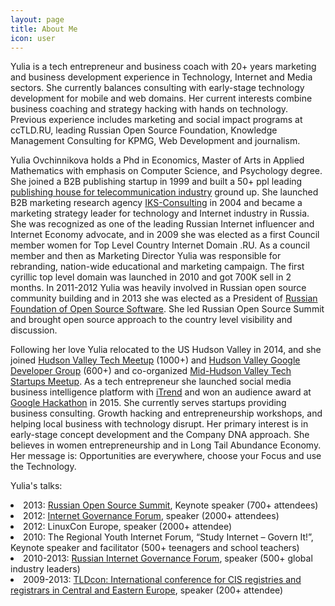 ```yaml
---
layout: page
title: About Me
icon: user
---
```


<p class="message">

Yulia is a tech entrepreneur and business coach with 20+ years marketing and business development experience in Technology, Internet and Media sectors. She currently balances consulting with early-stage technology development for mobile and web domains. Her current interests combine business coaching and strategy hacking with hands on technology. Previous experience includes marketing and social impact programs at ccTLD.RU, leading Russian Open Source Foundation, Knowledge Management Consulting for KPMG, Web Development and journalism. </p>

  Yulia Ovchinnikova holds a Phd in Economics, Master of Arts in Applied Mathematics with emphasis on Computer Science, and Psychology degree. She joined a B2B publishing startup in 1999 and built a 50+ ppl leading <a href= "http://www.iksmedia.ru">publishing house for telecommunication industry</a> ground up. She launched B2B marketing research agency <a href = "http://iksconsulting.ru">IKS-Consulting</a> in 2004 and became a marketing strategy leader for technology and Internet industry in Russia. She was recognized as one of the leading Russian Internet influencer and Internet Economy advocate, and in 2009 she was elected as a first Council member women for Top Level Country Internet Domain .RU. As a council member and then as Marketing Director Yulia was responsible for rebranding, nation-wide educational and marketing campaign. The first cyrillic top level domain was launched in 2010 and got 700K sell in 2 months. In 2011-2012 Yulia was heavily involved in Russian open source community building and in 2013 she was elected as a President of <a href= "www.raspo.ru">Russian Foundation of Open Source Software</a>. She led Russian Open Source Summit and brought open source approach to the country level visibility and discussion. </p>
<p class="message">Following her love Yulia relocated to the US Hudson Valley in 2014, and she joined <a href = "http://www.meetup.com/hvtech/">Hudson Valley Tech Meetup</a> (1000+) and <a href= "http://www.meetup.com/hvtech/">Hudson Valley Google Developer Group</a> (600+) and co-organized <a href= 'http://www.meetup.com/Mid-Hudson-Valley-Tech-Startups/'> Mid-Hudson Valley Tech Startups Meetup</a>. As a tech entrepreneur she launched social media business intelligence platform with <a href = "irend.tv">iTrend</a> and won an audience award at <a href= "http://www.meetup.com/Google-Cloud-Platform-NYC-Meetup/events/225932827/">Google Hackathon</a> in 2015. She currently serves startups providing business consulting. Growth hacking and entrepreneurship workshops, and helping local business with technology disrupt. Her primary interest is in early-stage concept development and the Company DNA approach. She believes in women entrepreneurship and in Long Tail Abundance Economy. Her message is: Opportunities are everywhere, choose your Focus and use the Technology. 
</p>

<p>Yulia's talks:</p>

<li>2013: <a href = "http://www.pcweek.ru/foss/conference/archive/?YEAR=2013">Russian Open Source Summit</a>, Keynote speaker  (700+ attendees)
<li>2012: <a href= "http://www.intgovforum.org/">Internet Governance Forum</a>, speaker (2000+ attendees)
<li>2012: LinuxCon Europe, speaker (2000+ attendee)
<li>2010:  The Regional Youth Internet Forum, “Study Internet – Govern It!”,  Keynote speaker and facilitator  (500+ teenagers and school teachers)
<li>2010-2013: <a href = "http://rigf.ru/en/">Russian Internet Governance Forum</a>, speaker (500+ global industry leaders)
<li>2009-2013: <a href = "http://meeting.cctld.ru/en/">TLDcon: International conference for CIS registries and registrars in Central and Eastern Europe</a>, speaker (200+ attendee)
</li>

